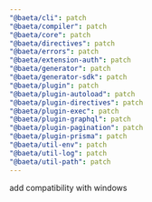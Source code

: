 ```yaml
---
"@baeta/cli": patch
"@baeta/compiler": patch
"@baeta/core": patch
"@baeta/directives": patch
"@baeta/errors": patch
"@baeta/extension-auth": patch
"@baeta/generator": patch
"@baeta/generator-sdk": patch
"@baeta/plugin": patch
"@baeta/plugin-autoload": patch
"@baeta/plugin-directives": patch
"@baeta/plugin-exec": patch
"@baeta/plugin-graphql": patch
"@baeta/plugin-pagination": patch
"@baeta/plugin-prisma": patch
"@baeta/util-env": patch
"@baeta/util-log": patch
"@baeta/util-path": patch
---
```


add compatibility with windows
